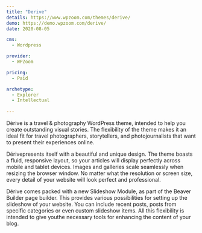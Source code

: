 ```yaml
---
title: "Derive"
details: https://www.wpzoom.com/themes/derive/
demo: https://demo.wpzoom.com/derive/
date: 2020-08-05

cms: 
  - Wordpress

provider: 
  - WPZoom

pricing:
  - Paid

archetype:
  - Explorer
  - Intellectual
  
---
```


Dérive is a travel & photography WordPress theme, intended to help you create outstanding visual stories. The flexibility of the theme makes it an ideal fit for travel photographers, storytellers, and photojournalists that want to present their experiences online.

Dérivepresents itself with a beautiful and unique design. The theme boasts a fluid, responsive layout, so your articles will display perfectly across mobile and tablet devices. Images and galleries scale seamlessly when resizing the browser window. No matter what the resolution or screen size, every detail of your website will look perfect and professional.

Dérive comes packed with a new Slideshow Module, as part of the Beaver Builder page builder. This provides various possibilities for setting up the slideshow of your website. You can include recent posts, posts from specific categories or even custom slideshow items. All this flexibility is intended to give youthe necessary tools for enhancing the content of your blog.